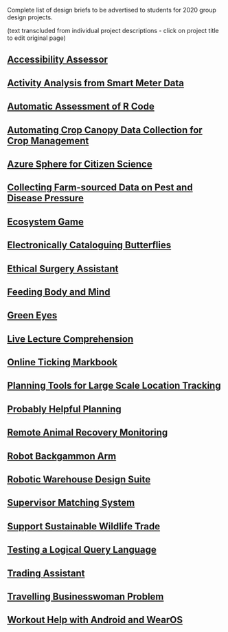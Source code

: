 Complete list of design briefs to be advertised to students for 2020
group design projects.

(text transcluded from individual project descriptions - click on
project title to edit original page)

## [Accessibility Assessor](Accessibility_Assessor "wikilink")

## [Activity Analysis from Smart Meter Data](Activity_Analysis_from_Smart_Meter_Data "wikilink")

## [Automatic Assessment of R Code](Automatic_Assessment_of_R_Code "wikilink")

## [Automating Crop Canopy Data Collection for Crop Management](Automating_Crop_Canopy_Data_Collection_for_Crop_Management "wikilink")

## [Azure Sphere for Citizen Science](Azure_Sphere_for_Citizen_Science "wikilink")

## [Collecting Farm-sourced Data on Pest and Disease Pressure](Collecting_Farm-sourced_Data_on_Pest_and_Disease_Pressure "wikilink")

## [Ecosystem Game](Ecosystem_Game "wikilink")

## [Electronically Cataloguing Butterflies](Electronically_Cataloguing_Butterflies "wikilink")

## [Ethical Surgery Assistant](Ethical_Surgery_Assistant "wikilink")

## [Feeding Body and Mind](Feeding_Body_and_Mind "wikilink")

## [Green Eyes](Green_Eyes "wikilink")

## [Live Lecture Comprehension](Live_Lecture_Comprehension "wikilink")

## [Online Ticking Markbook](Online_Ticking_Markbook "wikilink")

## [Planning Tools for Large Scale Location Tracking](Planning_Tools_for_Large_Scale_Location_Tracking "wikilink")

## [Probably Helpful Planning](Probably_Helpful_Planning "wikilink")

## [Remote Animal Recovery Monitoring](Remote_Animal_Recovery_Monitoring "wikilink")

## [Robot Backgammon Arm](Robot_Backgammon_Arm "wikilink")

## [Robotic Warehouse Design Suite](Robotic_Warehouse_Design_Suite "wikilink")

## [Supervisor Matching System](Supervisor_Matching_System "wikilink")

## [Support Sustainable Wildlife Trade](Support_Sustainable_Wildlife_Trade "wikilink")

## [Testing a Logical Query Language](Testing_a_Logical_Query_Language "wikilink")

## [Trading Assistant](Trading_Assistant "wikilink")

## [Travelling Businesswoman Problem](Travelling_Businesswoman_Problem "wikilink")

## [Workout Help with Android and WearOS](Workout_Help_with_Android_and_WearOS "wikilink")